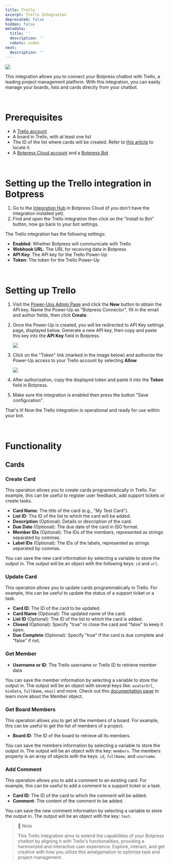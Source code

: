 ```yaml
---
title: Trello
excerpt: Trello Integration
deprecated: false
hidden: false
metadata:
  title: ''
  description: ''
  robots: index
next:
  description: ''
---
```

![](https://files.readme.io/0a91107-image.png)

This integration allows you to connect your Botpress chatbot with Trello, a leading project management platform. With this integration, you can easily manage your boards, lists and cards directly from your chatbot.

<br />

# Prerequisites

- A [Trello account](https://trello.com/)
- A board in Trello, with at least one list
- The ID of the list where cards will be created. Refer to [this article](https://community.atlassian.com/t5/Trello-questions/How-do-I-find-the-LIST-ID/qaq-p/2272862) to locate it.
- A [Botpress Cloud account](https://sso.botpress.cloud) and a [Botpress Bot](https://botpress.com/docs/cloud/getting-started/create-and-publish-your-chatbot/)

<br />

# Setting up the Trello integration in Botpress

1. Go to the [Integration Hub](https://app.botpress.cloud/hub) in Botpress Cloud (if you don't have the integration installed yet).
2. Find and open the Trello integration then click on the "Install to Bot" button, now go back to your bot settings.

The Trello integration has the following settings:

- **Enabled**: Whether Botpress will communicate with Trello
- **Webhook URL**: The URL for receiving data in Botpress
- **API Key**: The API key for the Trello Power-Up
- **Token**: The token for the Trello Power-Up

<br />

# Setting up Trello

1. Visit the [Power-Ups Admin Page](https://trello.com/power-ups/admin) and click the **New** button to obtain the API key. Name the Power-Up as "Botpress Connector", fill in the email and author fields, then click **Create**.
2. Once the Power-Up is created, you will be redirected to API Key settings page, displayed below. Generate a new API key, then copy and paste this key into the **API Key** field in Botpress. 

   ![](https://files.readme.io/5243a12-image.png)
3. Click on the "Token" link (marked in the image below) and authorize the Power-Up access to your Trello account by selecting **Allow**.

   ![](https://files.readme.io/25fec25-image.png)
4. After authorization, copy the displayed token and paste it into the **Token** field in Botpress.
5. Make sure the integration is enabled then press the button "Save configuration".

That's it! Now the Trello integration is operational and ready for use within your bot.

<br />

# Functionality

## Cards

### Create Card

This operation allows you to create cards programmatically in Trello. For example, this can be useful to register user feedback, add support tickets or create tasks.

- **Card Name**: The title of the card (e.g., "My Test Card").
- **List ID**: The ID of the list to which the card will be added.
- **Description** (Optional): Details or description of the card.
- **Due Date** (Optional): The due date of the card in ISO format.
- **Member IDs** (Optional): The IDs of the members, represented as strings separated by commas.
- **Label IDs** (Optional): The IDs of the labels, represented as strings separated by commas.

You can save the new card information by selecting a variable to store the output in. The output will be an object with the following keys: `id` and `url`.

### Update Card

This operation allows you to update cards programmatically in Trello. For example, this can be useful to update the status of a support ticket or a task.

- **Card ID**: The ID of the card to be updated.
- **Card Name** (Optional): The updated name of the card.
- **List ID** (Optional): The ID of the list to which the card is added.
- **Closed** (Optional): Specify "true" to close the card and "false" to keep it open.
- **Due Complete** (Optional): Specify "true" if the card is due complete and "false" if not.

### Get Member

- **Username or ID**: The Trello username or Trello ID to retrieve member data

You can save the member information by selecting a variable to store the output in. The output will be an object with several keys like: `avatarUrl`, `bioData`, `fullName`, `email` and more. Check out this [documentation page](https://developer.atlassian.com/cloud/trello/rest/api-group-members/) to learn more about the Member object.

### Get Board Members

This operation allows you to get all the members of a board. For example, this can be useful to get the list of members of a project.

- **Board ID**: The ID of the board to retrieve all its members.

You can save the members information by selecting a variable to store the output in. The output will be an object with the key: `members`. The members property is an array of objects with the keys: `id`, `fullName`, and `username`.

### Add Comment

This operation allows you to add a comment to an existing card. For example, this can be useful to add a comment to a support ticket or a task.

- **Card ID**: The ID of the card to which the comment will be added.
- **Comment**: The content of the comment to be added.

You can save the new comment information by selecting a variable to store the output in. The output will be an object with the key: `text`.

> 📘 Note
> 
> This Trello Integration aims to extend the capabilities of your Botpress chatbot by aligning it with Trello's functionalities, providing a harmonized and interactive user experience. Explore, interact, and get creative with how you utilize this amalgamation to optimize task and project management.